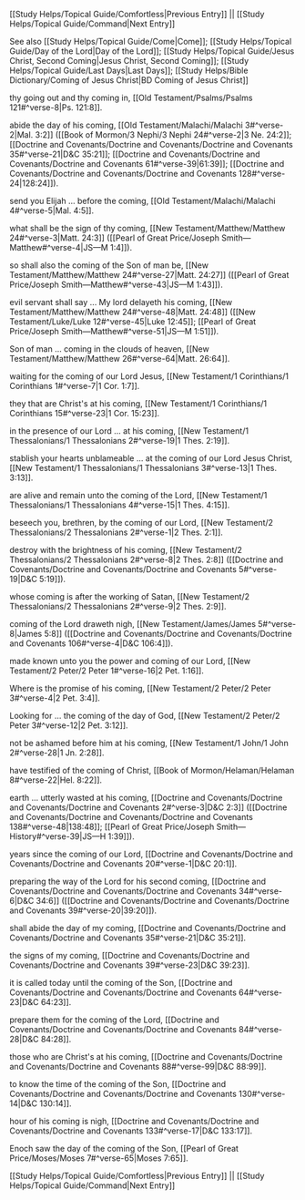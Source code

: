 [[Study Helps/Topical Guide/Comfortless|Previous Entry]]  ||  [[Study Helps/Topical Guide/Command|Next Entry]]

 See also [[Study Helps/Topical Guide/Come|Come]]; [[Study Helps/Topical Guide/Day of the Lord|Day of the Lord]]; [[Study Helps/Topical Guide/Jesus Christ, Second Coming|Jesus Christ, Second Coming]]; [[Study Helps/Topical Guide/Last Days|Last Days]]; [[Study Helps/Bible Dictionary/Coming of Jesus Christ|BD Coming of Jesus Christ]]

 thy going out and thy coming in, [[Old Testament/Psalms/Psalms 121#^verse-8|Ps. 121:8]].

 abide the day of his coming, [[Old Testament/Malachi/Malachi 3#^verse-2|Mal. 3:2]] ([[Book of Mormon/3 Nephi/3 Nephi 24#^verse-2|3 Ne. 24:2]]; [[Doctrine and Covenants/Doctrine and Covenants/Doctrine and Covenants 35#^verse-21|D&C 35:21]]; [[Doctrine and Covenants/Doctrine and Covenants/Doctrine and Covenants 61#^verse-39|61:39]]; [[Doctrine and Covenants/Doctrine and Covenants/Doctrine and Covenants 128#^verse-24|128:24]]).

 send you Elijah ... before the coming, [[Old Testament/Malachi/Malachi 4#^verse-5|Mal. 4:5]].

 what shall be the sign of thy coming, [[New Testament/Matthew/Matthew 24#^verse-3|Matt. 24:3]] ([[Pearl of Great Price/Joseph Smith—Matthew#^verse-4|JS—M 1:4]]).

 so shall also the coming of the Son of man be, [[New Testament/Matthew/Matthew 24#^verse-27|Matt. 24:27]] ([[Pearl of Great Price/Joseph Smith—Matthew#^verse-43|JS—M 1:43]]).

 evil servant shall say ... My lord delayeth his coming, [[New Testament/Matthew/Matthew 24#^verse-48|Matt. 24:48]] ([[New Testament/Luke/Luke 12#^verse-45|Luke 12:45]]; [[Pearl of Great Price/Joseph Smith—Matthew#^verse-51|JS—M 1:51]]).

 Son of man ... coming in the clouds of heaven, [[New Testament/Matthew/Matthew 26#^verse-64|Matt. 26:64]].

 waiting for the coming of our Lord Jesus, [[New Testament/1 Corinthians/1 Corinthians 1#^verse-7|1 Cor. 1:7]].

 they that are Christ's at his coming, [[New Testament/1 Corinthians/1 Corinthians 15#^verse-23|1 Cor. 15:23]].

 in the presence of our Lord ... at his coming, [[New Testament/1 Thessalonians/1 Thessalonians 2#^verse-19|1 Thes. 2:19]].

 stablish your hearts unblameable ... at the coming of our Lord Jesus Christ, [[New Testament/1 Thessalonians/1 Thessalonians 3#^verse-13|1 Thes. 3:13]].

 are alive and remain unto the coming of the Lord, [[New Testament/1 Thessalonians/1 Thessalonians 4#^verse-15|1 Thes. 4:15]].

 beseech you, brethren, by the coming of our Lord, [[New Testament/2 Thessalonians/2 Thessalonians 2#^verse-1|2 Thes. 2:1]].

 destroy with the brightness of his coming, [[New Testament/2 Thessalonians/2 Thessalonians 2#^verse-8|2 Thes. 2:8]] ([[Doctrine and Covenants/Doctrine and Covenants/Doctrine and Covenants 5#^verse-19|D&C 5:19]]).

 whose coming is after the working of Satan, [[New Testament/2 Thessalonians/2 Thessalonians 2#^verse-9|2 Thes. 2:9]].

 coming of the Lord draweth nigh, [[New Testament/James/James 5#^verse-8|James 5:8]] ([[Doctrine and Covenants/Doctrine and Covenants/Doctrine and Covenants 106#^verse-4|D&C 106:4]]).

 made known unto you the power and coming of our Lord, [[New Testament/2 Peter/2 Peter 1#^verse-16|2 Pet. 1:16]].

 Where is the promise of his coming, [[New Testament/2 Peter/2 Peter 3#^verse-4|2 Pet. 3:4]].

 Looking for ... the coming of the day of God, [[New Testament/2 Peter/2 Peter 3#^verse-12|2 Pet. 3:12]].

 not be ashamed before him at his coming, [[New Testament/1 John/1 John 2#^verse-28|1 Jn. 2:28]].

 have testified of the coming of Christ, [[Book of Mormon/Helaman/Helaman 8#^verse-22|Hel. 8:22]].

 earth ... utterly wasted at his coming, [[Doctrine and Covenants/Doctrine and Covenants/Doctrine and Covenants 2#^verse-3|D&C 2:3]] ([[Doctrine and Covenants/Doctrine and Covenants/Doctrine and Covenants 138#^verse-48|138:48]]; [[Pearl of Great Price/Joseph Smith—History#^verse-39|JS—H 1:39]]).

 years since the coming of our Lord, [[Doctrine and Covenants/Doctrine and Covenants/Doctrine and Covenants 20#^verse-1|D&C 20:1]].

 preparing the way of the Lord for his second coming, [[Doctrine and Covenants/Doctrine and Covenants/Doctrine and Covenants 34#^verse-6|D&C 34:6]] ([[Doctrine and Covenants/Doctrine and Covenants/Doctrine and Covenants 39#^verse-20|39:20]]).

 shall abide the day of my coming, [[Doctrine and Covenants/Doctrine and Covenants/Doctrine and Covenants 35#^verse-21|D&C 35:21]].

 the signs of my coming, [[Doctrine and Covenants/Doctrine and Covenants/Doctrine and Covenants 39#^verse-23|D&C 39:23]].

 it is called today until the coming of the Son, [[Doctrine and Covenants/Doctrine and Covenants/Doctrine and Covenants 64#^verse-23|D&C 64:23]].

 prepare them for the coming of the Lord, [[Doctrine and Covenants/Doctrine and Covenants/Doctrine and Covenants 84#^verse-28|D&C 84:28]].

 those who are Christ's at his coming, [[Doctrine and Covenants/Doctrine and Covenants/Doctrine and Covenants 88#^verse-99|D&C 88:99]].

 to know the time of the coming of the Son, [[Doctrine and Covenants/Doctrine and Covenants/Doctrine and Covenants 130#^verse-14|D&C 130:14]].

 hour of his coming is nigh, [[Doctrine and Covenants/Doctrine and Covenants/Doctrine and Covenants 133#^verse-17|D&C 133:17]].

 Enoch saw the day of the coming of the Son, [[Pearl of Great Price/Moses/Moses 7#^verse-65|Moses 7:65]].

[[Study Helps/Topical Guide/Comfortless|Previous Entry]]  ||  [[Study Helps/Topical Guide/Command|Next Entry]]